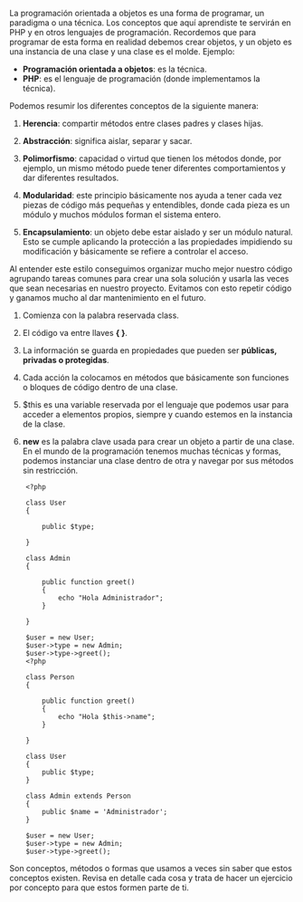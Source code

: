 La programación orientada a objetos es una forma de programar, un paradigma o una técnica. Los conceptos que aquí aprendiste te servirán en PHP y en otros lenguajes de programación. Recordemos que para programar de esta forma en realidad debemos crear objetos, y un objeto es una instancia de una clase y una clase es el molde. Ejemplo:

- **Programación orientada a objetos**: es la técnica.
- **PHP**: es el lenguaje de programación (donde implementamos la técnica).

Podemos resumir los diferentes conceptos de la siguiente manera:

1. **Herencia**: compartir métodos entre clases padres y clases hijas.

2. **Abstracción**: significa aislar, separar y sacar.

3. **Polimorfismo**: capacidad o virtud que tienen los métodos donde, por ejemplo, un mismo método puede tener diferentes comportamientos y dar diferentes resultados.

4. **Modularidad**: este principio básicamente nos ayuda a tener cada vez piezas de código más pequeñas y entendibles, donde cada pieza es un módulo y muchos módulos forman el sistema entero.

5. **Encapsulamiento**: un objeto debe estar aislado y ser un módulo natural. Esto se cumple aplicando la protección a las propiedades impidiendo su modificación y básicamente se refiere a controlar el acceso.

Al entender este estilo conseguimos organizar mucho mejor nuestro código agrupando tareas comunes para crear una sola solución y usarla las veces que sean necesarias en nuestro proyecto. Evitamos con esto repetir código y ganamos mucho al dar mantenimiento en el futuro.

1. Comienza con la palabra reservada class.

2. El código va entre llaves **{ }**.

3. La información se guarda en propiedades que pueden ser **públicas, privadas o protegidas**.

4. Cada acción la colocamos en métodos que básicamente son funciones o bloques de código dentro de una clase.

5. $this es una variable reservada por el lenguaje que podemos usar para acceder a elementos propios, siempre y cuando estemos en la instancia de la clase.

6. **new** es la palabra clave usada para crear un objeto a partir de una clase.
En el mundo de la programación tenemos muchas técnicas y formas, podemos instanciar una clase dentro de otra y navegar por sus métodos sin restricción.

```
    <?php
    
    class User 
    {

        public $type;

    }

    class Admin 
    {

        public function greet() 
        {
            echo "Hola Administrador";
        }

    }

    $user = new User;
    $user->type = new Admin;
    $user->type->greet();
    <?php
    
    class Person 
    {
    
        public function greet() 
        {
            echo "Hola $this->name";
        }

    }

    class User 
    {
        public $type;
    }

    class Admin extends Person 
    {
        public $name = 'Administrador';
    }

    $user = new User;
    $user->type = new Admin;
    $user->type->greet();
```
Son conceptos, métodos o formas que usamos a veces sin saber que estos conceptos existen. Revisa en detalle cada cosa y trata de hacer un ejercicio por concepto para que estos formen parte de ti.
